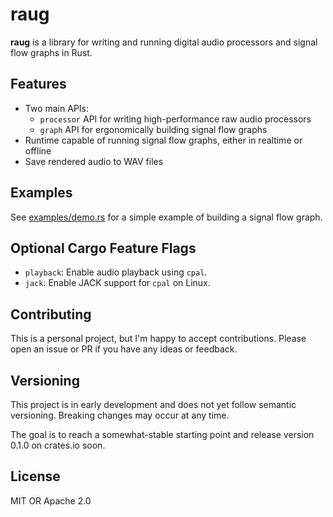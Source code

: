 # raug

**raug** is a library for writing and running digital audio processors and signal flow graphs in Rust.

## Features

- Two main APIs:
  - `processor` API for writing high-performance raw audio processors
  - `graph` API for ergonomically building signal flow graphs
- Runtime capable of running signal flow graphs, either in realtime or offline
- Save rendered audio to WAV files

## Examples

See [examples/demo.rs](https://github.com/clstatham/raug/blob/main/crates/raug/examples/demo.rs) for a simple example of building a signal flow graph.

## Optional Cargo Feature Flags

- `playback`: Enable audio playback using `cpal`.
- `jack`: Enable JACK support for `cpal` on Linux.

## Contributing

This is a personal project, but I'm happy to accept contributions. Please open an issue or PR if you have any ideas or feedback.

## Versioning

This project is in early development and does not yet follow semantic versioning. Breaking changes may occur at any time.

The goal is to reach a somewhat-stable starting point and release version 0.1.0 on crates.io soon.

## License

MIT OR Apache 2.0

